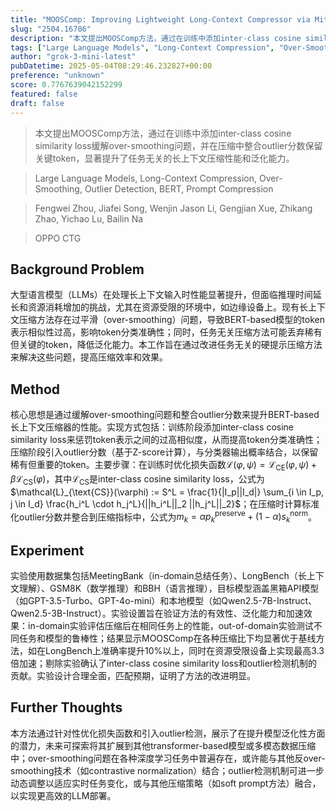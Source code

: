 ```yaml
---
title: "MOOSComp: Improving Lightweight Long-Context Compressor via Mitigating Over-Smoothing and Incorporating Outlier Scores"
slug: "2504.16786"
description: "本文提出MOOSComp方法，通过在训练中添加inter-class cosine similarity loss缓解over-smoothing问题，并在压缩中整合outlier分数保留关键token，显著提升了任务无关的长上下文压缩性能和泛化能力。"
tags: ["Large Language Models", "Long-Context Compression", "Over-Smoothing", "Outlier Detection", "BERT", "Prompt Compression"]
author: "grok-3-mini-latest"
pubDatetime: 2025-05-04T08:29:46.232827+00:00
preference: "unknown"
score: 0.7767639042152299
featured: false
draft: false
---
```


> 本文提出MOOSComp方法，通过在训练中添加inter-class cosine similarity loss缓解over-smoothing问题，并在压缩中整合outlier分数保留关键token，显著提升了任务无关的长上下文压缩性能和泛化能力。

> Large Language Models, Long-Context Compression, Over-Smoothing, Outlier Detection, BERT, Prompt Compression 

> Fengwei Zhou, Jiafei Song, Wenjin Jason Li, Gengjian Xue, Zhikang Zhao, Yichao Lu, Bailin Na

> OPPO CTG 

## Background Problem

大型语言模型（LLMs）在处理长上下文输入时性能显著提升，但面临推理时间延长和资源消耗增加的挑战，尤其在资源受限的环境中，如边缘设备上。现有长上下文压缩方法存在过平滑（over-smoothing）问题，导致BERT-based模型的token表示相似性过高，影响token分类准确性；同时，任务无关压缩方法可能丢弃稀有但关键的token，降低泛化能力。本工作旨在通过改进任务无关的硬提示压缩方法来解决这些问题，提高压缩效率和效果。

## Method

核心思想是通过缓解over-smoothing问题和整合outlier分数来提升BERT-based长上下文压缩器的性能。实现方式包括：训练阶段添加inter-class cosine similarity loss来惩罚token表示之间的过高相似度，从而提高token分类准确性；压缩阶段引入outlier分数（基于Z-score计算），与分类器输出概率结合，以保留稀有但重要的token。主要步骤：在训练时优化损失函数$\mathcal{L}(\varphi, \psi) = \mathcal{L}_{\text{CE}}(\varphi, \psi) + \beta \mathcal{L}_{\text{CS}}(\varphi)$，其中$\mathcal{L}_{\text{CS}}$是inter-class cosine similarity loss，公式为$\mathcal{L}_{\text{CS}}(\varphi) := S^L = \frac{1}{|I_p||I_d|} \sum_{i \in I_p, j \in I_d} \frac{h_i^L \cdot h_j^L}{||h_i^L||_2 ||h_j^L||_2}$；在压缩时计算标准化outlier分数并整合到压缩指标中，公式为$m_k = \alpha p_k^{\text{preserve}} + (1 - \alpha)s_k^{\text{norm}}$。

## Experiment

实验使用数据集包括MeetingBank（in-domain总结任务）、LongBench（长上下文理解）、GSM8K（数学推理）和BBH（语言推理），目标模型涵盖黑箱API模型（如GPT-3.5-Turbo、GPT-4o-mini）和本地模型（如Qwen2.5-7B-Instruct、Qwen2.5-3B-Instruct）。实验设置旨在验证方法的有效性、泛化能力和加速效果：in-domain实验评估压缩后在相同任务上的性能，out-of-domain实验测试不同任务和模型的鲁棒性；结果显示MOOSComp在各种压缩比下均显著优于基线方法，如在LongBench上准确率提升10%以上，同时在资源受限设备上实现最高3.3倍加速；剔除实验确认了inter-class cosine similarity loss和outlier检测机制的贡献。实验设计合理全面，匹配预期，证明了方法的改进明显。

## Further Thoughts 

本方法通过针对性优化损失函数和引入outlier检测，展示了在提升模型泛化性方面的潜力，未来可探索将其扩展到其他transformer-based模型或多模态数据压缩中；over-smoothing问题在各种深度学习任务中普遍存在，或许能与其他反over-smoothing技术（如contrastive normalization）结合；outlier检测机制可进一步动态调整以适应实时任务变化，或与其他压缩策略（如soft prompt方法）融合，以实现更高效的LLM部署。